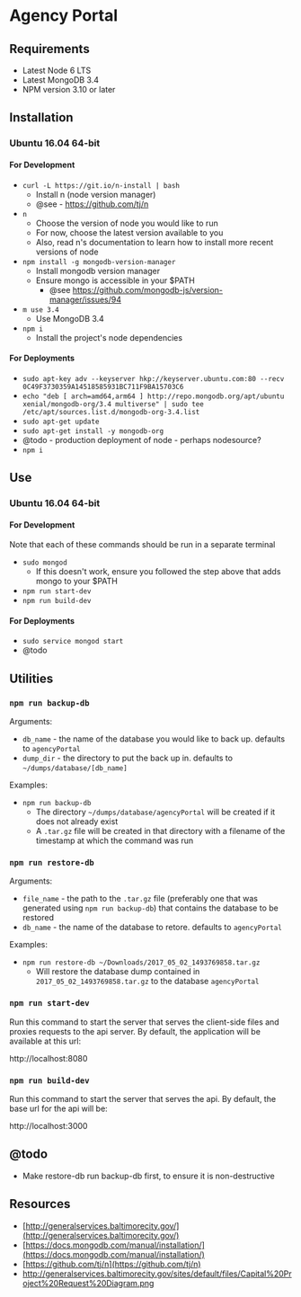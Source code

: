 # Agency Portal

## Requirements

* Latest Node 6 LTS
* Latest MongoDB 3.4
* NPM version 3.10 or later

## Installation

### Ubuntu 16.04 64-bit

#### For Development

* `curl -L https://git.io/n-install | bash`
    * Install n (node version manager)
    * @see - https://github.com/tj/n
* `n`
    * Choose the version of node you would like to run
    * For now, choose the latest version available to you
    * Also, read n's documentation to learn how to install more recent versions of node
* `npm install -g mongodb-version-manager`
    * Install mongodb version manager
    * Ensure mongo is accessible in your $PATH
        * @see https://github.com/mongodb-js/version-manager/issues/94
* `m use 3.4`
    * Use MongoDB 3.4
* `npm i`
    * Install the project's node dependencies


#### For Deployments

* `sudo apt-key adv --keyserver hkp://keyserver.ubuntu.com:80 --recv 0C49F3730359A14518585931BC711F9BA15703C6`
* `echo "deb [ arch=amd64,arm64 ] http://repo.mongodb.org/apt/ubuntu xenial/mongodb-org/3.4 multiverse" | sudo tee /etc/apt/sources.list.d/mongodb-org-3.4.list`
* `sudo apt-get update`
* `sudo apt-get install -y mongodb-org`
* @todo - production deployment of node - perhaps nodesource?
* `npm i`

## Use

### Ubuntu 16.04 64-bit

#### For Development

Note that each of these commands should be run in a separate terminal

* `sudo mongod`
    * If this doesn't work, ensure you followed the step above that adds mongo to your $PATH
* `npm run start-dev`
* `npm run build-dev`

#### For Deployments

* `sudo service mongod start`
* @todo

## Utilities

### `npm run backup-db`

Arguments:
* `db_name` - the name of the database you would like to back up.  defaults to `agencyPortal`
* `dump_dir` - the directory to put the back up in.  defaults to `~/dumps/database/[db_name]`

Examples:
* `npm run backup-db`
    * The directory `~/dumps/database/agencyPortal` will be created if it does not already exist
    * A `.tar.gz` file will be created in that directory with a filename of the timestamp at which the command was run

### `npm run restore-db`

Arguments:
* `file_name` - the path to the `.tar.gz` file (preferably one that was generated using `npm run backup-db`) that contains the database to be restored
* `db_name` - the name of the database to retore.  defaults to `agencyPortal`

Examples:
* `npm run restore-db ~/Downloads/2017_05_02_1493769858.tar.gz`
    * Will restore the database dump contained in `2017_05_02_1493769858.tar.gz` to the database `agencyPortal`

### `npm run start-dev`

Run this command to start the server that serves the client-side files and proxies requests to the api server.  By default, the application will be available at this url:

http://localhost:8080

### `npm run build-dev`

Run this command to start the server that serves the api.  By default, the base url for the api will be:

http://localhost:3000

## @todo

* Make restore-db run backup-db first, to ensure it is non-destructive

## Resources

* [http://generalservices.baltimorecity.gov/](http://generalservices.baltimorecity.gov/)
* [https://docs.mongodb.com/manual/installation/](https://docs.mongodb.com/manual/installation/)
* [https://github.com/tj/n](https://github.com/tj/n)
* http://generalservices.baltimorecity.gov/sites/default/files/Capital%20Project%20Request%20Diagram.png
